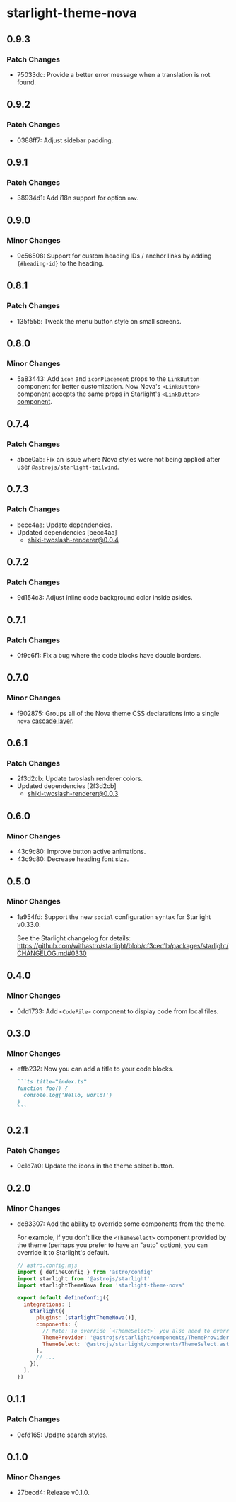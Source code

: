 # starlight-theme-nova

## 0.9.3

### Patch Changes

- 75033dc: Provide a better error message when a translation is not found.

## 0.9.2

### Patch Changes

- 0388ff7: Adjust sidebar padding.

## 0.9.1

### Patch Changes

- 38934d1: Add i18n support for option `nav`.

## 0.9.0

### Minor Changes

- 9c56508: Support for custom heading IDs / anchor links by adding `{#heading-id}` to the heading.

## 0.8.1

### Patch Changes

- 135f55b: Tweak the menu button style on small screens.

## 0.8.0

### Minor Changes

- 5a83443: Add `icon` and `iconPlacement` props to the `LinkButton` component for better customization. Now Nova's `<LinkButton>` component accepts the same props in Starlight's [`<LinkButton>` component](https://starlight.astro.build/components/link-buttons/).

## 0.7.4

### Patch Changes

- abce0ab: Fix an issue where Nova styles were not being applied after user `@astrojs/starlight-tailwind`.

## 0.7.3

### Patch Changes

- becc4aa: Update dependencies.
- Updated dependencies [becc4aa]
  - shiki-twoslash-renderer@0.0.4

## 0.7.2

### Patch Changes

- 9d154c3: Adjust inline code background color inside asides.

## 0.7.1

### Patch Changes

- 0f9c6f1: Fix a bug where the code blocks have double borders.

## 0.7.0

### Minor Changes

- f902875: Groups all of the Nova theme CSS declarations into a single `nova` [cascade layer](https://developer.mozilla.org/en-US/docs/Learn_web_development/Core/Styling_basics/Cascade_layers).

## 0.6.1

### Patch Changes

- 2f3d2cb: Update twoslash renderer colors.
- Updated dependencies [2f3d2cb]
  - shiki-twoslash-renderer@0.0.3

## 0.6.0

### Minor Changes

- 43c9c80: Improve button active animations.
- 43c9c80: Decrease heading font size.

## 0.5.0

### Minor Changes

- 1a954fd: Support the new `social` configuration syntax for Starlight v0.33.0.

  See the Starlight changelog for details: https://github.com/withastro/starlight/blob/cf3cec1b/packages/starlight/CHANGELOG.md#0330

## 0.4.0

### Minor Changes

- 0dd1733: Add `<CodeFile>` component to display code from local files.

## 0.3.0

### Minor Changes

- effb232: Now you can add a title to your code blocks.

  ````md
  ```ts title="index.ts"
  function foo() {
    console.log('Hello, world!')
  }
  ```
  ````

## 0.2.1

### Patch Changes

- 0c1d7a0: Update the icons in the theme select button.

## 0.2.0

### Minor Changes

- dc83307: Add the ability to override some components from the theme.

  For example, if you don't like the `<ThemeSelect>` component provided by the theme (perhaps you prefer to have an "auto" option), you can override it to Starlight's default.

  ```js
  // astro.config.mjs
  import { defineConfig } from 'astro/config'
  import starlight from '@astrojs/starlight'
  import starlightThemeNova from 'starlight-theme-nova'

  export default defineConfig({
    integrations: [
      starlight({
        plugins: [starlightThemeNova()],
        components: {
          // Note: To override `<ThemeSelect>` you also need to override `<ThemeProvider>`.
          ThemeProvider: '@astrojs/starlight/components/ThemeProvider.astro',
          ThemeSelect: '@astrojs/starlight/components/ThemeSelect.astro',
        },
        // ...
      }),
    ],
  })
  ```

## 0.1.1

### Patch Changes

- 0cfd165: Update search styles.

## 0.1.0

### Minor Changes

- 27becd4: Release v0.1.0.
